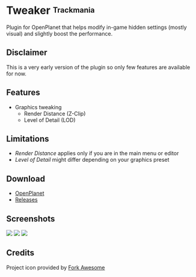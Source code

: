 # Tweaker <sup><sub>Trackmania</sub></sup>
Plugin for OpenPlanet that helps modify in-game hidden settings (mostly visual) and slightly boost the performance.

## Disclaimer
This is a very early version of the plugin so only few features are available for now.

## Features

* Graphics tweaking
    * Render Distance (Z-Clip)
    * Level of Detail (LOD)

## Limitations
* *Render Distance* applies only if you are in the main menu or editor
* *Level of Detail* might differ depending on your graphics preset

## Download
* [OpenPlanet](https://openplanet.nl/files/126)
* [Releases](https://gitlab.com/DergnNamedSkye/op-tweaker/-/releases)

## Screenshots

![](_git/1.png)
![](_git/2.png)
![](_git/3.png)

## Credits

Project icon provided by [Fork Awesome](https://forkaweso.me/)
